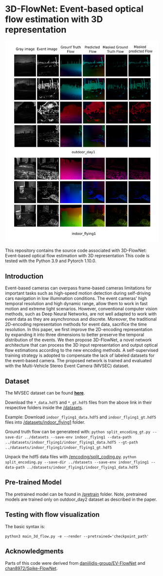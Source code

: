 # 3D-FlowNet: Event-based optical flow estimation with 3D representation


![Predicted flow.](res.png)  

This repository contains the source code associated with 3D-FlowNet: Event-based optical flow estimation with 3D representation
This code is tested with the Python 3.9 and Pytorch 1.10.0.

## Introduction
Event-based cameras can overpass frame-based cameras limitations for important tasks such as high-speed motion detection during self-driving cars navigation in low illumination conditions. The event cameras' high temporal resolution and high dynamic range, allow them to work in fast motion and extreme light scenarios. However, conventional computer vision methods, such as Deep Neural Networks, are not well adapted to work with event data as they are asynchronous and discrete. Moreover, the traditional 2D-encoding representation methods for event data, sacrifice the time resolution. In this paper, we first improve the 2D-encoding representation by expanding it into three dimensions to better preserve the temporal distribution of the events. We then propose 3D-FlowNet, a novel network architecture that can process the 3D input representation and output optical flow estimations according to the new encoding methods. A self-supervised training strategy is adopted to compensate the lack of labeled datasets for the event-based camera. The proposed network is trained and evaluated with the Multi-Vehicle Stereo Event Camera (MVSEC) dataset.



## Dataset

The MVSEC dataset can be found [__**here**__](https://daniilidis-group.github.io/mvsec/download/#hdf5-files).

Download the ```*_data.hdf5``` and ```*_gt.hdf5``` files from the above link in their respective folders inside the [/datasets](datasets).

Example: Download ```indoor_flying1_data.hdf5``` and ```indoor_flying1_gt.hdf5``` files into [/datasets/indoor_flying1](datasets/indoor_flying1) folder.

Ground truth flow can be generateed with:
```python split_encoding_gt.py --save-dir ../datasets --save-env indoor_flying1 --data-path ../datasets/indoor_flying1/indoor_flying1_data.hdf5 --gt-path ../datasets/indoor_flying1/indoor_flying1_gt.hdf5```

Unpack the hdf5 data files with [/encoding/split_coding.py](encoding/split_coding.py).
```python split_encoding.py --save-dir ../datasets --save-env indoor_flying1 --data-path ../datasets/indoor_flying1/indoor_flying1_data.hdf5```



## Pre-trained Model

The pretrained model can be found in [/pretrain](pretrain/) folder. Note, pretrained models are trained only on outdoor_day2 dataset as described in the paper.


## Testing with flow visualization

The basic syntax is:

 ```python3 main_3d_flow.py -e --render --pretrained='checkpoint_path'``` 

## Acknowledgments

Parts of this code were derived from [daniilidis-group/EV-FlowNet](https://github.com/daniilidis-group/EV-FlowNet) and [chan8972/Spike-FlowNet](https://github.com/chan8972/Spike-FlowNet).
